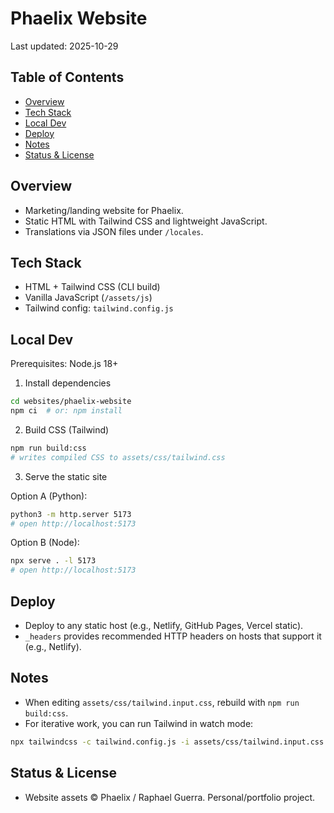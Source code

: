 # Phaelix Website

Last updated: 2025-10-29

## Table of Contents

<!-- TOC start -->
- [Overview](#overview)
- [Tech Stack](#tech-stack)
- [Local Dev](#local-dev)
- [Deploy](#deploy)
- [Notes](#notes)
- [Status & License](#status-license)
<!-- TOC end -->

## Overview
- Marketing/landing website for Phaelix.
- Static HTML with Tailwind CSS and lightweight JavaScript.
- Translations via JSON files under `/locales`.

## Tech Stack
- HTML + Tailwind CSS (CLI build)
- Vanilla JavaScript (`/assets/js`)
- Tailwind config: `tailwind.config.js`

## Local Dev
Prerequisites: Node.js 18+

1) Install dependencies

```bash
cd websites/phaelix-website
npm ci  # or: npm install
```

2) Build CSS (Tailwind)

```bash
npm run build:css
# writes compiled CSS to assets/css/tailwind.css
```

3) Serve the static site

Option A (Python):

```bash
python3 -m http.server 5173
# open http://localhost:5173
```

Option B (Node):

```bash
npx serve . -l 5173
# open http://localhost:5173
```

## Deploy
- Deploy to any static host (e.g., Netlify, GitHub Pages, Vercel static).
- `_headers` provides recommended HTTP headers on hosts that support it (e.g., Netlify).

## Notes
- When editing `assets/css/tailwind.input.css`, rebuild with `npm run build:css`.
- For iterative work, you can run Tailwind in watch mode:

```bash
npx tailwindcss -c tailwind.config.js -i assets/css/tailwind.input.css -o assets/css/tailwind.css --watch
```

## Status & License
- Website assets © Phaelix / Raphael Guerra. Personal/portfolio project.
